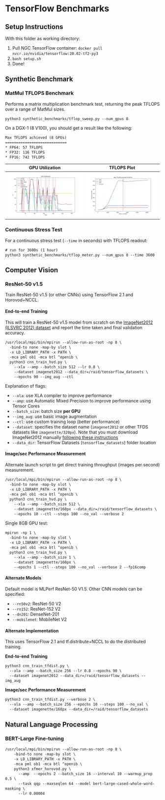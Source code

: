 # TensorFlow Benchmarks

## Setup Instructions

With this folder as working directory:

1. Pull NGC TensorFlow container: `docker pull nvcr.io/nvidia/tensorflow:20.02-tf2-py3`
2. `bash setup.sh`
3. Done!

## Synthetic Benchmark

### MatMul TFLOPS Benchmark

Performs a matrix multiplication benchmark test, returning the peak TFLOPS over a range of MatMul sizes.

```shell
python3 synthetic_benchmarks/tflop_sweep.py --num_gpus 8
```

On a DGX-1 (8 V100), you should get a result like the following:

```
Max TFLOPS achieved (8 GPUs)
============================
* FP64: 57 TFLOPS
* FP32: 116 TFLOPS
* FP16: 742 TFLOPS
```

| GPU Utilization | TFLOPS Plot |
| --------------- | ----------- |
| ![](graphs/burn_8_gpu_util.jpg) | ![](graphs/burn_8_gpu_tflops_plot.jpg) |

### Continuous Stress Test

For a continuous stress test (`--time` in seconds) with TFLOPS readout:

```shell
# run for 3600s (1 hour)
python3 synthetic_benchmarks/tflop_meter.py --num_gpus 8 --time 3600
```

## Computer Vision

### ResNet-50 v1.5

Train ResNet-50 v1.5 (or other CNNs) using TensorFlow 2.1 and Horovod+NCCL. 

#### End-to-end Training

This will train a ResNet-50 v1.5 model from scratch on the [ImageNet2012 (ILSVRC 2012) dataset](http://www.image-net.org/challenges/LSVRC/2012/) and report the time taken and final validation accuracy.

```shell
/usr/local/mpi/bin/mpirun --allow-run-as-root -np 8 \
  -bind-to none -map-by slot \
  -x LD_LIBRARY_PATH -x PATH \
  -mca pml ob1 -mca btl ^openib \
  python3 cnn_train_hvd.py \
    --xla --amp --batch_size 512 --lr 0.8 \
    --dataset imagenet2012 --data_dir=/raid/tensorflow_datasets \
    --epochs 90 --img_aug --ctl
```

Explanation of flags:

* `--xla`: use XLA compiler to improve performance
* `--amp`: use Automatic Mixed Precision to improve performance using Tensor Cores
* `--batch_size`: batch size **per GPU**
* `--img_aug`: use basic image augmentation
* `--ctl`: use custom training loop (better performance)
* `--dataset`: specifies the dataset name (`imagenet2012` or other TFDS datasets like `imagenette/320px`). Note that you must download ImageNet2012 manually [following these instructions](https://www.tensorflow.org/datasets/catalog/imagenet2012)
* `--data_dir`: TensorFlow Datasets (`tensorflow_datasets`) folder location

#### Image/sec Performance Measurement

Alternate launch script to get direct training throughput (images per second) measurement.

```shell
/usr/local/mpi/bin/mpirun --allow-run-as-root -np 8 \
  -bind-to none -map-by slot \
  -x LD_LIBRARY_PATH -x PATH \
  -mca pml ob1 -mca btl ^openib \
  python3 cnn_train_hvd.py \
    --xla --amp --batch_size 512 \
    --dataset imagenette/160px --data_dir=/raid/tensorflow_datasets \
    --epochs 10 --ctl --steps 100 --no_val --verbose 2
```

Single 8GB GPU test:

```shell
mpirun -np 1 \
  -bind-to none -map-by slot \
  -x LD_LIBRARY_PATH -x PATH \
  -mca pml ob1 -mca btl ^openib \
  python3 cnn_train_hvd.py \
    --xla --amp --batch_size 1 \
    --dataset imagenette/160px \
    --epochs 1 --ctl --steps 100 --no_val --verbose 2 --fp16comp
```

#### Alternate Models

Default model is MLPerf ResNet-50 V1.5. Other CNN models can be specified:

* `--rn50v2`: ResNet-50 V2
* `--rn152`: ResNet-152 V2
* `--dn201`: DenseNet-201
* `--mobilenet`: MobileNet V2

#### Alternate Implementation

This uses TensorFlow 2.1 and tf.distribute+NCCL to do the distributed training.

**End-to-end Training**

```shell
python3 cnn_train_tfdist.py \
  --xla --amp --batch_size 256 --lr 0.8 --epochs 90 \
  --dataset imagenet2012 --data_dir=/raid/tensorflow_datasets --img_aug
```

**Image/sec Performance Measurement**

```shell
python3 cnn_train_tfdist.py --verbose 2 \
  --xla --amp --batch_size 256 --epochs 10 --steps 100 --no_val \
  --dataset imagenette/160px --data_dir=/raid/tensorflow_datasets
```

## Natural Language Processing

### BERT-Large Fine-tuning

```shell
/usr/local/mpi/bin/mpirun --allow-run-as-root -np 8 \
    -bind-to none -map-by slot \
    -x LD_LIBRARY_PATH -x PATH \
    -mca pml ob1 -mca btl ^openib \
    python3 xfmer_horovod.py \
      --amp  --epochs 2 --batch_size 16 --interval 10 --warmup_prop 0.5 \
      --task qqp --maxseqlen 64 --model bert-large-cased-whole-word-masking \
      --lr 0.00004
```



